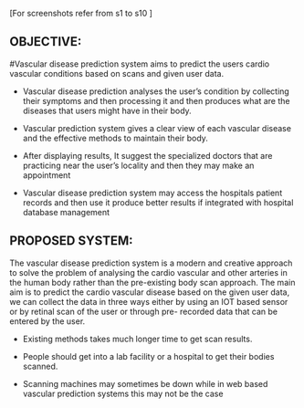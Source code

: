 [For screenshots refer from s1 to s10 ]

OBJECTIVE:
----------

#Vascular disease prediction system aims to predict the users cardio vascular conditions based on scans and given user data.

* Vascular disease prediction analyses the user’s condition by collecting their symptoms and then processing it and then produces what are the diseases that users might have in their body.

* Vascular prediction system gives a clear view of each vascular disease and the effective methods to maintain their body.

* After displaying results, It suggest the specialized doctors that are practicing near the user’s locality and then they may make an appointment

* Vascular disease prediction system may access the hospitals patient records and then use it produce better results if integrated with hospital database management

PROPOSED SYSTEM:
----------------

The vascular disease prediction system is a modern and creative approach to solve the problem of analysing the cardio vascular and other arteries in the human body rather than the pre-existing body scan approach. The main aim is to predict the cardio vascular disease based on the given user data, we can collect the data in three ways either by using an IOT based sensor or by retinal scan of the user or through pre- recorded data that can be entered by the user.

* Existing methods takes much longer time to get scan results.

* People should get into a lab facility or a hospital to get their bodies scanned.
 
* Scanning machines may sometimes be down while in web based vascular prediction systems this may not be the case
